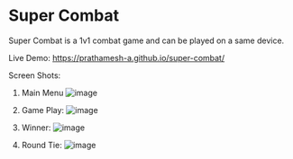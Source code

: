 # Super Combat

Super Combat is a 1v1 combat game and can be played on a same device.

Live Demo: https://prathamesh-a.github.io/super-combat/

Screen Shots:

1. Main Menu
![image](https://user-images.githubusercontent.com/89336149/165688427-9aa83d78-3865-4924-bdba-c5876dd4d1f7.png)

2. Game Play:
![image](https://user-images.githubusercontent.com/89336149/165685673-b852bf84-4e29-4e28-aad8-c4d87daaa4b6.png)

3. Winner:
![image](https://user-images.githubusercontent.com/89336149/165685752-799acf51-4c47-4948-87cb-fb2a23638976.png)

4. Round Tie:
![image](https://user-images.githubusercontent.com/89336149/165686080-b8956a1d-f299-42d0-9f49-b39dd61ba70e.png)


